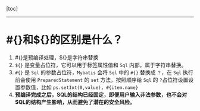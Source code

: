 [toc]

---

# #{}和${}的区别是什么？

1. #{}是预编译处理，${}是字符串替换
2. `${}` 是变量占位符，它可以用于标签属性值和 `Sql` 内部，属于字符串替换。
3. `#{}` 是 `Sql` 的参数占位符，`Mybatis` 会将 `Sql` 中的 `#{}` 替换成 `？`，在 `Sql` 执行前会使用 `PreparedStatement` 的 `set` 方法，按照顺序给 `Sql` 的 `?`占位符设置设置参数值，比如 `ps.setInt(0,value)`，`#{item.name}`
4.  **预编译完成之后，SQL的结构已经固定，即便用户输入非法参数，也不会对SQL的结构产生影响，从而避免了潜在的安全风险。** 